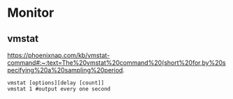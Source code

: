 # Monitor

## vmstat
https://phoenixnap.com/kb/vmstat-command#:~:text=The%20vmstat%20command%20(short%20for,by%20specifying%20a%20sampling%20period.
```
vmstat [options][delay [count]]
vmstat 1 #output every one second
```
